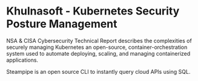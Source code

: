 # Khulnasoft - Kubernetes Security Posture Management

NSA & CISA Cybersecurity Technical Report describes the complexities of securely managing Kubernetes an open-source, container-orchestration system used to automate deploying, scaling, and managing containerized applications.

Steampipe is an open source CLI to instantly query cloud APIs using SQL.
